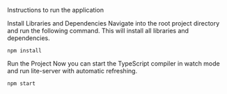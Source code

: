


Instructions to run the application


Install Libraries and Dependencies
Navigate into the root project directory and run the following command. This will install all libraries and dependencies.

	npm install

Run the Project
Now you can start the TypeScript compiler in watch mode and run lite-server with automatic refreshing.

	npm start